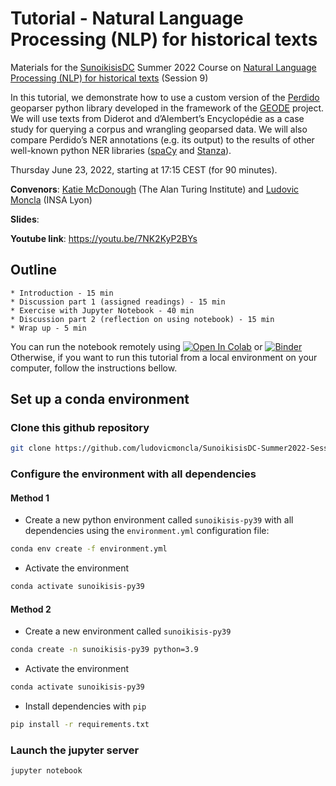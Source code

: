 # Tutorial - Natural Language Processing (NLP) for historical texts

Materials for the [SunoikisisDC](https://sunoikisisdc.github.io) Summer 2022 Course on [Natural Language Processing (NLP) for historical texts](https://github.com/SunoikisisDC/SunoikisisDC-2021-2022/wiki/SunoikisisDC-Summer-2022-Session-9) (Session 9)


In this tutorial, we demonstrate how to use a custom version of the [Perdido](https://github.com/ludovicmoncla/perdido) geoparser python library developed in the framework of the [GEODE](https://geode-project.github.io) project.
We will use texts from Diderot and d’Alembert’s Encyclopédie as a case study for querying a corpus and wrangling geoparsed data. We will also compare Perdido’s NER annotations (e.g. its output) to the results of other well-known python NER libraries ([spaCy](https://spacy.io) and [Stanza](https://stanfordnlp.github.io/stanza/index.html)).


Thursday June 23, 2022, starting at 17:15 CEST (for 90 minutes).

**Convenors**: [Katie McDonough](https://www.turing.ac.uk/people/researchers/katherine-mcdonough) (The Alan Turing Institute) and [Ludovic Moncla](https://ludovicmoncla.github.io) (INSA Lyon)

**Slides**:

**Youtube link**: https://youtu.be/7NK2KyP2BYs



## Outline
    * Introduction - 15 min
	* Discussion part 1 (assigned readings) - 15 min
	* Exercise with Jupyter Notebook - 40 min
	* Discussion part 2 (reflection on using notebook) - 15 min
	* Wrap up - 5 min



You can run the notebook remotely using [![Open In Colab](https://colab.research.google.com/assets/colab-badge.svg)](http://colab.research.google.com/github/ludovicmoncla/SunoikisisDC-Summer2022-Session9/blob/main/Tutorial-geoparsing.ipynb) or  [![Binder](https://mybinder.org/badge_logo.svg)](https://mybinder.org/v2/gh/ludovicmoncla/SunoikisisDC-Summer2022-Session9/main?filepath=Tutorial-geoparsing.ipynb)
Otherwise, if you want to run this tutorial from a local environment on your computer, follow the instructions bellow. 




## Set up a conda environment


### Clone this github repository

```bash
git clone https://github.com/ludovicmoncla/SunoikisisDC-Summer2022-Session9.git
```


### Configure the environment with all dependencies

#### Method 1


* Create a new python environment called `sunoikisis-py39` with all dependencies using the `environment.yml` configuration file:

```bash
conda env create -f environment.yml
```

* Activate the environment

```bash
conda activate sunoikisis-py39
```

#### Method 2

* Create a new environment called `sunoikisis-py39`

```bash
conda create -n sunoikisis-py39 python=3.9
```

* Activate the environment

```bash
conda activate sunoikisis-py39
```

* Install dependencies with `pip`

```bash
pip install -r requirements.txt
```


### Launch the jupyter server

```bash
jupyter notebook
```





